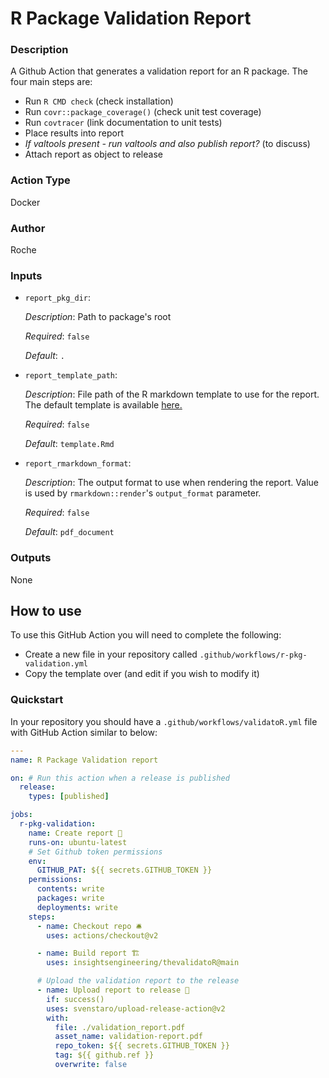 <!-- BEGIN_ACTION_DOC -->
# R Package Validation Report

### Description

A Github Action that generates a validation report for an R package. The four main steps are:

- Run `R CMD check` (check installation)
- Run `covr::package_coverage()` (check unit test coverage)
- Run `covtracer` (link documentation to unit tests)
- Place results into report
- _If valtools present - run valtools and also publish report?_ (to discuss)
- Attach report as object to release

### Action Type
Docker

### Author
Roche

### Inputs

* `report_pkg_dir`:

  _Description_: Path to package's root
  
  _Required_: `false`
  
  _Default_: `.`

* `report_template_path`:

  _Description_: File path of the R markdown template to use for the report. The default template is available [here.](./template.Rmd)

  _Required_: `false`

  _Default_: `template.Rmd`
  
* `report_rmarkdown_format`:

  _Description_: The output format to use when rendering the report. Value is used by `rmarkdown::render`'s `output_format` parameter.

  _Required_: `false`

  _Default_: `pdf_document`

### Outputs
None

<!-- END_ACTION_DOC -->

## How to use

To use this GitHub Action you will need to complete the following:

* Create a new file in your repository called `.github/workflows/r-pkg-validation.yml`
* Copy the template over (and edit if you wish to modify it)

### Quickstart

In your repository you should have a `.github/workflows/validatoR.yml` file with GitHub Action similar to below:

```yaml
---
name: R Package Validation report

on: # Run this action when a release is published
  release:
    types: [published]

jobs:
  r-pkg-validation:
    name: Create report 📃
    runs-on: ubuntu-latest
    # Set Github token permissions
    env:
      GITHUB_PAT: ${{ secrets.GITHUB_TOKEN }}
    permissions:
      contents: write
      packages: write
      deployments: write
    steps:
      - name: Checkout repo 🛎
        uses: actions/checkout@v2

      - name: Build report 🏗
        uses: insightsengineering/thevalidatoR@main

      # Upload the validation report to the release
      - name: Upload report to release 🔼
        if: success()
        uses: svenstaro/upload-release-action@v2
        with:
          file: ./validation_report.pdf
          asset_name: validation-report.pdf
          repo_token: ${{ secrets.GITHUB_TOKEN }}
          tag: ${{ github.ref }}
          overwrite: false
```

